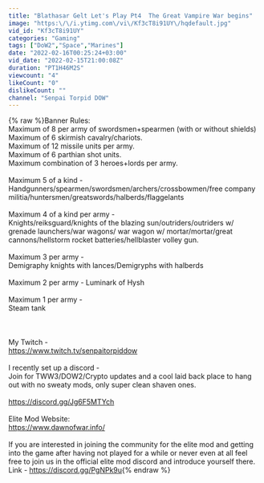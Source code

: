 ```yaml
---
title: "Blathasar Gelt Let's Play Pt4  The Great Vampire War begins"
image: "https:\/\/i.ytimg.com\/vi\/Kf3cT8i91UY\/hqdefault.jpg"
vid_id: "Kf3cT8i91UY"
categories: "Gaming"
tags: ["DoW2","Space","Marines"]
date: "2022-02-16T00:25:24+03:00"
vid_date: "2022-02-15T21:00:08Z"
duration: "PT1H46M2S"
viewcount: "4"
likeCount: "0"
dislikeCount: ""
channel: "Senpai Torpid DOW"
---
```

{% raw %}Banner Rules:<br />Maximum of 8 per army of swordsmen+spearmen (with or without shields)<br />Maximum of 6 skirmish cavalry/chariots. <br />Maximum of 12 missile units per army.<br />Maximum of 6 parthian shot units. <br />Maximum combination of 3 heroes+lords per army.<br /><br />Maximum 5 of a kind - Handgunners/spearmen/swordsmen/archers/crossbowmen/free company militia/huntersmen/greatswords/halberds/flaggelants<br /><br />Maximum 4 of a kind per army - <br />Knights/reiksguard/knights of the blazing sun/outriders/outriders w/ grenade launchers/war wagons/ war wagon w/ mortar/mortar/great cannons/hellstorm rocket batteries/hellblaster volley gun. <br /><br />Maximum 3 per army -<br />Demigraphy knights with lances/Demigryphs with halberds<br /><br />Maximum 2 per army - Luminark of Hysh<br /><br />Maximum 1 per army - <br />Steam tank<br /><br /><br /><br />My Twitch -<br /><a rel="nofollow" target="blank" href="https://www.twitch.tv/senpaitorpiddow">https://www.twitch.tv/senpaitorpiddow</a><br /><br />I recently set up a discord - <br />Join for TWW3/DOW2/Crypto updates and a cool laid back place to hang out with no sweaty mods, only super clean shaven ones. <br /><br /><a rel="nofollow" target="blank" href="https://discord.gg/Jg6F5MTYch">https://discord.gg/Jg6F5MTYch</a><br /><br />Elite Mod Website:<br /><a rel="nofollow" target="blank" href="https://www.dawnofwar.info/">https://www.dawnofwar.info/</a><br /><br />If you are interested in joining the community for the elite mod and getting into the game after having not played for a while or never even at all feel free to join us in the official elite mod discord and introduce yourself there. Link - <a rel="nofollow" target="blank" href="https://discord.gg/PgNPk9u">https://discord.gg/PgNPk9u</a>{% endraw %}
